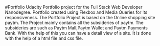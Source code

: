 #Portfolio
Udacity Portfolio project for the Full Stack Web Developer Nanodegree. Portfolio created using Flexbox and Media Queries for its responsiveness.
The Portfolio Project is based on the Online shopping site paytm.
The Project mainly contains all the subsideries of paytm.
The subsideries are such as Paytm Mall,Paytm Wallet and Paytm Payments Bank.
With the help of this you can have a detail view of a site.
It is done with the help of a html file and css file.
